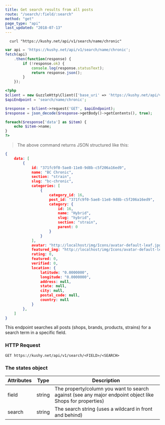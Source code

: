 ```yaml
---
title: Get search results from all posts
route: "/search/:field/:search"
method: "get"
page_type: "api"
last_updated: "2018-07-13"
---
```


```shell
  curl "https://kushy.net/api/v1/search/name/chronic"
```

```javascript
var api = 'https://kushy.net/api/v1/search/name/chronic';
fetch(api)
    .then(function(response) {
        if (!response.ok) {
            console.log(response.statusText);
            return response.json();
        }
    });
```

```php
<?php
$client = new GuzzleHttp\Client(['base_uri' => 'https://kushy.net/api/v1/']);
$apiEndpoint = 'search/name/chronic';

$response = $client->request('GET', $apiEndpoint);
$response = json_decode($response->getBody()->getContents(), true);

foreach($response['data'] as $item) {
    echo $item->name;
}
?>
```

> The above command returns JSON structured like this:

```json
{
    data: [
        {
            id: "371fc9f0-5ae8-11e8-9d8b-c5f206a16ed9",
            name: "BC Chronic",
            section: "strain",
            slug: "bc-chronic",
            categories: [
                {
                    category_id: 16,
                    post_id: "371fc9f0-5ae8-11e8-9d8b-c5f206a16ed9",
                    category: {
                        id: 16,
                        name: "Hybrid",
                        slug: "hybrid",
                        section: "strain",
                        parent: 0
                    }
                }
            ],
            avatar: "http://localhost/img/Icons/avatar-default-leaf.jpg",
            featured_img: "http://localhost/img/Icons/avatar-default-leaf.jpg",
            rating: 0,
            featured: 0,
            verified: 0,
            location: {
                latitude: "0.0000000",
                longitude: "0.0000000",
                address: null,
                state: null,
                city: null,
                postal_code: null,
                country: null
            }
        },
    ]
}
```

This endpoint searches all posts (shops, brands, products, strains) for a search term in a specific field.

### HTTP Request

`GET https://kushy.net/api/v1/search/<FIELD>/<SEARCH>`

### The states object

Attributes | Type | Description
--------- | ------- | -----------
field | string | The property/column you want to search against (see any major endpoint object like Shops for properties)
search | string | The search string (uses a wildcard in front and behind)
